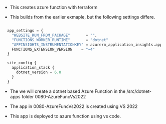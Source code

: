 
- This creates azure function with terraform 

- This builds from the earlier exmaple, but the following settings differe.

```terraform

  app_settings = {
    "WEBSITE_RUN_FROM_PACKAGE"       = "",
    "FUNCTIONS_WORKER_RUNTIME"       = "dotnet"
    "APPINSIGHTS_INSTRUMENTATIONKEY" = azurerm_application_insights.application_insights.instrumentation_key,
    FUNCTIONS_EXTENSION_VERSION    = "~4"
  }

  site_config {
    application_stack {
      dotnet_version = 6.0
    }
  }

```
  
- The we will create a dotnet based Azure Function in the /src/dotnet-apps folder 0080-AzureFuncVs2022 
  
- The app in 0080-AzureFuncVs2022 is created using VS 2022

- This app is deployed to azure function using vs code. 
